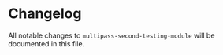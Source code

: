 # Changelog

All notable changes to `multipass-second-testing-module` will be documented in this file.
